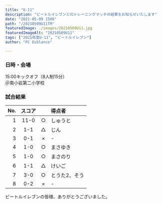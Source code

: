 ```yaml
---
title: "U-11"
description: "ビートルイレブンとのトレーニングマッチの結果をお知らせいたします"
date: "2021-05-09 1500"
path: "/20210509U11TM"
featuredImage: ./images/20210509U11.jpg
featuredImageAlt: "20210509U11"
tags: ["2021年度U-11", "ビートルイレブン"]
author: "FC Esblanco"

---
```


### 日時・会場

15:00キックオフ（8人制15分）  
＠南小岩第二小学校  

### 試合結果

| No.  |スコア| | 得点者  |
| --:|:-:| :--: | :----- |
| 1  |11-0 |○|しゅうと |
| 2  |1-1 |△|じん |
| 3  |0-1 |×| - |
| 4  |1-0 |○|まさゆき |
| 5  |1-0 |○|まさのり |
| 6  |1-1 |△|けいご |
| 7  |3-0 |○|とうた2、そう|
| 8  |0-2 |×| - |


ビートルイレブンの皆様、ありがとうございました。
